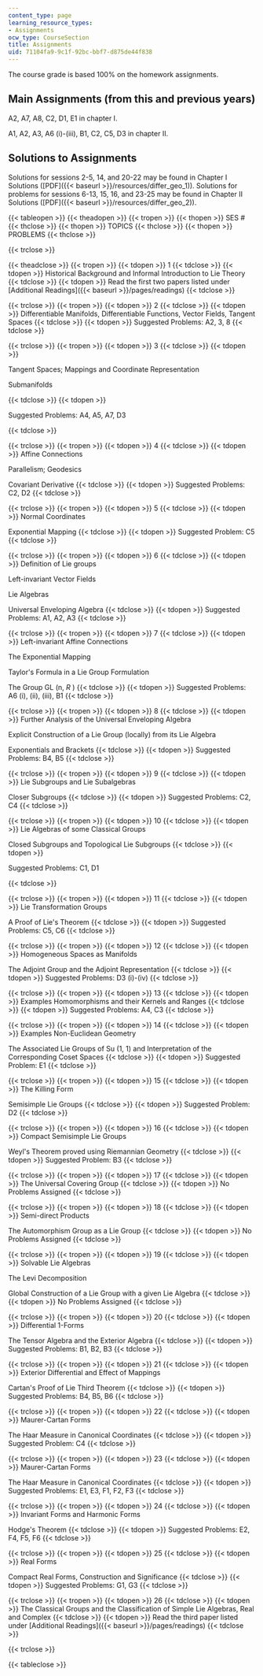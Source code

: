 ```yaml
---
content_type: page
learning_resource_types:
- Assignments
ocw_type: CourseSection
title: Assignments
uid: 71104fa9-9c1f-92bc-bbf7-d875de44f838
---
```


The course grade is based 100% on the homework assignments.

Main Assignments (from this and previous years)
-----------------------------------------------

A2, A7, A8, C2, D1, E1 in chapter I.

A1, A2, A3, A6 (i)-(iii), B1, C2, C5, D3 in chapter II.

Solutions to Assignments
------------------------

Solutions for sessions 2-5, 14, and 20-22 may be found in Chapter I Solutions ([PDF]({{< baseurl >}}/resources/differ_geo_1)). Solutions for problems for sessions 6-13, 15, 16, and 23-25 may be found in Chapter II Solutions ([PDF]({{< baseurl >}}/resources/differ_geo_2)).

{{< tableopen >}}
{{< theadopen >}}
{{< tropen >}}
{{< thopen >}}
SES #
{{< thclose >}}
{{< thopen >}}
TOPICS
{{< thclose >}}
{{< thopen >}}
PROBLEMS
{{< thclose >}}

{{< trclose >}}

{{< theadclose >}}
{{< tropen >}}
{{< tdopen >}}
1
{{< tdclose >}}
{{< tdopen >}}
Historical Background and Informal Introduction to Lie Theory
{{< tdclose >}}
{{< tdopen >}}
Read the first two papers listed under [Additional Readings]({{< baseurl >}}/pages/readings)
{{< tdclose >}}

{{< trclose >}}
{{< tropen >}}
{{< tdopen >}}
2
{{< tdclose >}}
{{< tdopen >}}
Differentiable Manifolds, Differentiable Functions, Vector Fields, Tangent Spaces
{{< tdclose >}}
{{< tdopen >}}
Suggested Problems: A2, 3, 8
{{< tdclose >}}

{{< trclose >}}
{{< tropen >}}
{{< tdopen >}}
3
{{< tdclose >}}
{{< tdopen >}}


Tangent Spaces; Mappings and Coordinate Representation  
  
Submanifolds


{{< tdclose >}}
{{< tdopen >}}


Suggested Problems: A4, A5, A7, D3


{{< tdclose >}}

{{< trclose >}}
{{< tropen >}}
{{< tdopen >}}
4
{{< tdclose >}}
{{< tdopen >}}
Affine Connections  
  
Parallelism; Geodesics  
  
Covariant Derivative
{{< tdclose >}}
{{< tdopen >}}
Suggested Problems: C2, D2
{{< tdclose >}}

{{< trclose >}}
{{< tropen >}}
{{< tdopen >}}
5
{{< tdclose >}}
{{< tdopen >}}
Normal Coordinates  
  
Exponential Mapping
{{< tdclose >}}
{{< tdopen >}}
Suggested Problem: C5
{{< tdclose >}}

{{< trclose >}}
{{< tropen >}}
{{< tdopen >}}
6
{{< tdclose >}}
{{< tdopen >}}
Definition of Lie groups  
  
Left-invariant Vector Fields  
  
Lie Algebras  
  
Universal Enveloping Algebra
{{< tdclose >}}
{{< tdopen >}}
Suggested Problems: A1, A2, A3
{{< tdclose >}}

{{< trclose >}}
{{< tropen >}}
{{< tdopen >}}
7
{{< tdclose >}}
{{< tdopen >}}
Left-invariant Affine Connections  
  
The Exponential Mapping  
  
Taylor's Formula in a Lie Group Formulation  
  
The Group GL (n, _R_ )
{{< tdclose >}}
{{< tdopen >}}
Suggested Problems: A6 (i), (ii), (iii), B1
{{< tdclose >}}

{{< trclose >}}
{{< tropen >}}
{{< tdopen >}}
8
{{< tdclose >}}
{{< tdopen >}}
Further Analysis of the Universal Enveloping Algebra  
  
Explicit Construction of a Lie Group (locally) from its Lie Algebra  
  
Exponentials and Brackets
{{< tdclose >}}
{{< tdopen >}}
Suggested Problems: B4, B5
{{< tdclose >}}

{{< trclose >}}
{{< tropen >}}
{{< tdopen >}}
9
{{< tdclose >}}
{{< tdopen >}}
Lie Subgroups and Lie Subalgebras  
  
Closer Subgroups
{{< tdclose >}}
{{< tdopen >}}
Suggested Problems: C2, C4
{{< tdclose >}}

{{< trclose >}}
{{< tropen >}}
{{< tdopen >}}
10
{{< tdclose >}}
{{< tdopen >}}
Lie Algebras of some Classical Groups  
  
Closed Subgroups and Topological Lie Subgroups
{{< tdclose >}}
{{< tdopen >}}


Suggested Problems: C1, D1


{{< tdclose >}}

{{< trclose >}}
{{< tropen >}}
{{< tdopen >}}
11
{{< tdclose >}}
{{< tdopen >}}
Lie Transformation Groups  
  
A Proof of Lie's Theorem
{{< tdclose >}}
{{< tdopen >}}
Suggested Problems: C5, C6
{{< tdclose >}}

{{< trclose >}}
{{< tropen >}}
{{< tdopen >}}
12
{{< tdclose >}}
{{< tdopen >}}
Homogeneous Spaces as Manifolds  
  
The Adjoint Group and the Adjoint Representation
{{< tdclose >}}
{{< tdopen >}}
Suggested Problems: D3 (i)-(iv)
{{< tdclose >}}

{{< trclose >}}
{{< tropen >}}
{{< tdopen >}}
13
{{< tdclose >}}
{{< tdopen >}}
Examples Homomorphisms and their Kernels and Ranges
{{< tdclose >}}
{{< tdopen >}}
Suggested Problems: A4, C3
{{< tdclose >}}

{{< trclose >}}
{{< tropen >}}
{{< tdopen >}}
14
{{< tdclose >}}
{{< tdopen >}}
Examples Non-Euclidean Geometry  
  
The Associated Lie Groups of Su (1, 1) and Interpretation of the Corresponding Coset Spaces
{{< tdclose >}}
{{< tdopen >}}
Suggested Problem: E1
{{< tdclose >}}

{{< trclose >}}
{{< tropen >}}
{{< tdopen >}}
15
{{< tdclose >}}
{{< tdopen >}}
The Killing Form  
  
Semisimple Lie Groups
{{< tdclose >}}
{{< tdopen >}}
Suggested Problem: D2
{{< tdclose >}}

{{< trclose >}}
{{< tropen >}}
{{< tdopen >}}
16
{{< tdclose >}}
{{< tdopen >}}
Compact Semisimple Lie Groups  
  
Weyl's Theorem proved using Riemannian Geometry
{{< tdclose >}}
{{< tdopen >}}
Suggested Problem: B3
{{< tdclose >}}

{{< trclose >}}
{{< tropen >}}
{{< tdopen >}}
17
{{< tdclose >}}
{{< tdopen >}}
The Universal Covering Group
{{< tdclose >}}
{{< tdopen >}}
No Problems Assigned
{{< tdclose >}}

{{< trclose >}}
{{< tropen >}}
{{< tdopen >}}
18
{{< tdclose >}}
{{< tdopen >}}
Semi-direct Products  
  
The Automorphism Group as a Lie Group
{{< tdclose >}}
{{< tdopen >}}
No Problems Assigned
{{< tdclose >}}

{{< trclose >}}
{{< tropen >}}
{{< tdopen >}}
19
{{< tdclose >}}
{{< tdopen >}}
Solvable Lie Algebras  
  
The Levi Decomposition  
  
Global Construction of a Lie Group with a given Lie Algebra
{{< tdclose >}}
{{< tdopen >}}
No Problems Assigned
{{< tdclose >}}

{{< trclose >}}
{{< tropen >}}
{{< tdopen >}}
20
{{< tdclose >}}
{{< tdopen >}}
Differential 1-Forms  
  
The Tensor Algebra and the Exterior Algebra
{{< tdclose >}}
{{< tdopen >}}
Suggested Problems: B1, B2, B3
{{< tdclose >}}

{{< trclose >}}
{{< tropen >}}
{{< tdopen >}}
21
{{< tdclose >}}
{{< tdopen >}}
Exterior Differential and Effect of Mappings  
  
Cartan's Proof of Lie Third Theorem
{{< tdclose >}}
{{< tdopen >}}
Suggested Problems: B4, B5, B6
{{< tdclose >}}

{{< trclose >}}
{{< tropen >}}
{{< tdopen >}}
22
{{< tdclose >}}
{{< tdopen >}}
Maurer-Cartan Forms  
  
The Haar Measure in Canonical Coordinates
{{< tdclose >}}
{{< tdopen >}}
Suggested Problem: C4
{{< tdclose >}}

{{< trclose >}}
{{< tropen >}}
{{< tdopen >}}
23
{{< tdclose >}}
{{< tdopen >}}
Maurer-Cartan Forms  
  
The Haar Measure in Canonical Coordinates
{{< tdclose >}}
{{< tdopen >}}
Suggested Problems: E1, E3, F1, F2, F3
{{< tdclose >}}

{{< trclose >}}
{{< tropen >}}
{{< tdopen >}}
24
{{< tdclose >}}
{{< tdopen >}}
Invariant Forms and Harmonic Forms  
  
Hodge's Theorem
{{< tdclose >}}
{{< tdopen >}}
Suggested Problems: E2, F4, F5, F6
{{< tdclose >}}

{{< trclose >}}
{{< tropen >}}
{{< tdopen >}}
25
{{< tdclose >}}
{{< tdopen >}}
Real Forms  
  
Compact Real Forms, Construction and Significance
{{< tdclose >}}
{{< tdopen >}}
Suggested Problems: G1, G3
{{< tdclose >}}

{{< trclose >}}
{{< tropen >}}
{{< tdopen >}}
26
{{< tdclose >}}
{{< tdopen >}}
The Classical Groups and the Classification of Simple Lie Algebras, Real and Complex
{{< tdclose >}}
{{< tdopen >}}
Read the third paper listed under [Additional Readings]({{< baseurl >}}/pages/readings)
{{< tdclose >}}

{{< trclose >}}

{{< tableclose >}}